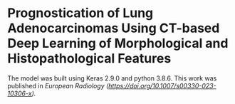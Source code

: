 # Prognostication of Lung Adenocarcinomas Using CT-based Deep Learning of Morphological and Histopathological Features
The model was built using Keras 2.9.0 and python 3.8.6. This work was published in <i>European Radiology<i> (https://doi.org/10.1007/s00330-023-10306-x).
